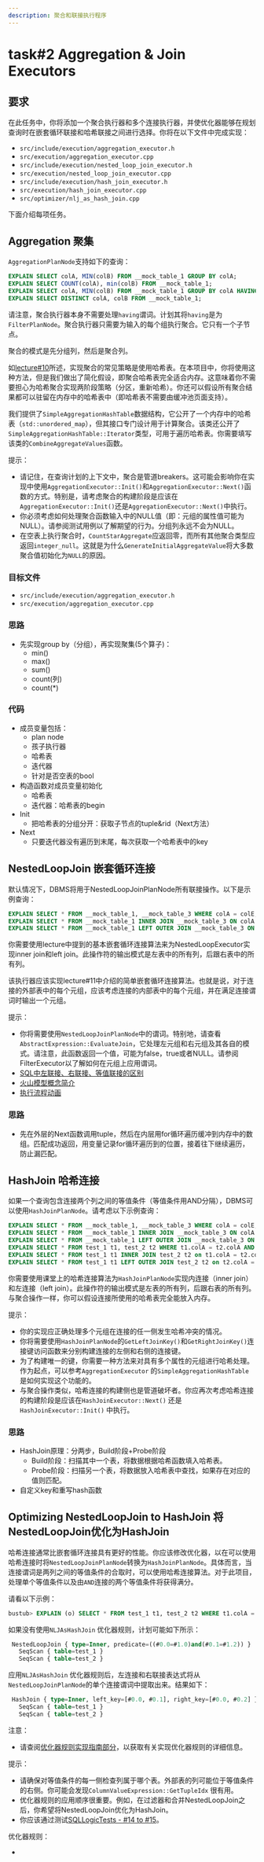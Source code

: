 ```yaml
---
description: 聚合和联接执行程序
---
```


# task#2 Aggregation & Join Executors

## 要求

在此任务中，你将添加一个聚合执行器和多个连接执行器，并使优化器能够在规划查询时在嵌套循环联接和哈希联接之间进行选择。你将在以下文件中完成实现：

* `src/include/execution/aggregation_executor.h`
* `src/execution/aggregation_executor.cpp`
* `src/include/execution/nested_loop_join_executor.h`
* `src/execution/nested_loop_join_executor.cpp`
* `src/include/execution/hash_join_executor.h`
* `src/execution/hash_join_executor.cpp`
* `src/optimizer/nlj_as_hash_join.cpp`

下面介绍每项任务。

## Aggregation 聚集

`AggregationPlanNode`支持如下的查询：

```sql
EXPLAIN SELECT colA, MIN(colB) FROM __mock_table_1 GROUP BY colA;
EXPLAIN SELECT COUNT(colA), min(colB) FROM __mock_table_1;
EXPLAIN SELECT colA, MIN(colB) FROM __mock_table_1 GROUP BY colA HAVING MAX(colB) > 10;
EXPLAIN SELECT DISTINCT colA, colB FROM __mock_table_1;
```

请注意，聚合执行器本身不需要处理`having`谓词。计划其将`having`是为`FilterPlanNode`。聚合执行器只需要为输入的每个组执行聚合。它只有一个子节点。

聚合的模式是先分组列，然后是聚合列。

如[lecture#10](https://15445.courses.cs.cmu.edu/fall2022/slides/)所述，实现聚合的常见策略是使用哈希表。在本项目中，你将使用这种方法，但是我们做出了简化假设，即聚合哈希表完全适合内存。这意味着你不需要担心为哈希聚合实现两阶段策略（分区，重新哈希）。你还可以假设所有聚合结果都可以驻留在内存中的哈希表中（即哈希表不需要由缓冲池页面支持）。

我们提供了`SimpleAggregationHashTable`数据结构，它公开了一个内存中的哈希表（`std::unordered_map`），但其接口专门设计用于计算聚合。该类还公开了`SimpleAggregationHashTable::Iterator`类型，可用于遍历哈希表。你需要填写该类的`CombineAggregateValues`函数。

提示：

* 请记住，在查询计划的上下文中，聚合是管道breakers。这可能会影响你在实现中使用`AggregationExecutor::Init()`和`AggregationExecutor::Next()`函数的方式。特别是，请考虑聚合的构建阶段是应该在`AggregationExecutor::Init()`还是`AggregationExecutor::Next()`中执行。
* 你必须考虑如何处理聚合函数输入中的NULL值（即：元组的属性值可能为NULL）。请参阅测试用例以了解期望的行为。分组列永远不会为NULL。
* 在空表上执行聚合时，`CountStarAggregate`应返回零，而所有其他聚合类型应返回`integer_null`。这就是为什么`GenerateInitialAggregateValue`将大多数聚合值初始化为`NULL`的原因。

### 目标文件

* `src/include/execution/aggregation_executor.h`
* `src/execution/aggregation_executor.cpp`

### 思路

* 先实现group by（分组），再实现聚集(5个算子)：
  * min()
  * max()
  * sum()
  * count(列)
  * count(\*)

### 代码

* 成员变量包括：
  * plan node
  * 孩子执行器
  * 哈希表
  * 迭代器
  * 针对是否空表的bool
* 构造函数对成员变量初始化
  * 哈希表
  * 迭代器：哈希表的begin
* Init
  * 把哈希表的分组分开：获取子节点的tuple\&rid（Next方法）
* Next
  * 只要迭代器没有遍历到末尾，每次获取一个哈希表中的key

## NestedLoopJoin 嵌套循环连接

默认情况下，DBMS将用于NestedLoopJoinPlanNode所有联接操作。以下是示例查询：

```sql
EXPLAIN SELECT * FROM __mock_table_1, __mock_table_3 WHERE colA = colE;
EXPLAIN SELECT * FROM __mock_table_1 INNER JOIN __mock_table_3 ON colA = colE;
EXPLAIN SELECT * FROM __mock_table_1 LEFT OUTER JOIN __mock_table_3 ON colA = colE;
```

你需要使用lecture中提到的基本嵌套循环连接算法来为NestedLoopExecutor实现inner join和left join。此操作符的输出模式是左表中的所有列，后跟右表中的所有列。

该执行器应该实现lecture#11中介绍的简单嵌套循环连接算法。也就是说，对于连接的外部表中的每个元组，应该考虑连接的内部表中的每个元组，并在满足连接谓词时输出一个元组。

提示：

* 你将需要使用`NestedLoopJoinPlanNode`中的谓词。特别地，请查看`AbstractExpression::EvaluateJoin`，它处理左元组和右元组及其各自的模式。请注意，此函数返回一个值，可能为false，true或者NULL。请参阅FilterExecutor以了解如何在元组上应用谓词。
* [SQL中左联接、右联接、等值联接的区别](https://www.jianshu.com/p/e7e6ce1200a4)
* [火山模型概念简介](https://zhuanlan.zhihu.com/p/478851521)
* [执行流程动画](https://cs186berkeley.net/resources/join-animations/)

### 思路

* 先在外层的Next函数调用tuple，然后在内层用for循环遍历缓冲到内存中的数组。匹配成功返回，用变量记录for循环遍历到的位置，接着往下继续遍历，防止漏匹配。

## HashJoin 哈希连接

如果一个查询包含连接两个列之间的等值条件（等值条件用AND分隔），DBMS可以使用`HashJoinPlanNode`。请考虑以下示例查询：

```sql
EXPLAIN SELECT * FROM __mock_table_1, __mock_table_3 WHERE colA = colE;
EXPLAIN SELECT * FROM __mock_table_1 INNER JOIN __mock_table_3 ON colA = colE;
EXPLAIN SELECT * FROM __mock_table_1 LEFT OUTER JOIN __mock_table_3 ON colA = colE;
EXPLAIN SELECT * FROM test_1 t1, test_2 t2 WHERE t1.colA = t2.colA AND t1.colB = t2.colC;
EXPLAIN SELECT * FROM test_1 t1 INNER JOIN test_2 t2 on t1.colA = t2.colA AND t2.colC = t1.colB;
EXPLAIN SELECT * FROM test_1 t1 LEFT OUTER JOIN test_2 t2 on t2.colA = t1.colA AND t2.colC = t1.colB;
```

你需要使用课堂上的哈希连接算法为`HashJoinPlanNode`实现内连接（inner join）和左连接（left join）。此操作符的输出模式是左表的所有列，后跟右表的所有列。与聚合操作一样，你可以假设连接所使用的哈希表完全能放入内存。

提示：

* 你的实现应正确处理多个元组在连接的任一侧发生哈希冲突的情况。
* 你将需要使用`HashJoinPlanNode`的`GetLeftJoinKey()`和`GetRightJoinKey()`连接键访问函数来分别构建连接的左侧和右侧的连接键。
* 为了构建唯一的键，你需要一种方法来对具有多个属性的元组进行哈希处理。作为起点，可以参考`AggregationExecutor` 的`SimpleAggregationHashTable` 是如何实现这个功能的。
* 与聚合操作类似，哈希连接的构建侧也是管道破坏者。你应再次考虑哈希连接的构建阶段是应该在`HashJoinExecutor::Next()` 还是`HashJoinExecutor::Init()` 中执行。

### 思路

* HashJoin原理：分两步，Build阶段+Probe阶段
  * Build阶段：扫描其中一个表，将数据根据哈希函数填入哈希表。
  * Probe阶段：扫描另一个表，将数据放入哈希表中查找，如果存在对应的值则匹配。
* 自定义key和重写hash函数

## Optimizing NestedLoopJoin to HashJoin 将NestedLoopJoin优化为HashJoin

哈希连接通常比嵌套循环连接具有更好的性能。你应该修改优化器，以在可以使用哈希连接时将`NestedLoopJoinPlanNode`转换为`HashJoinPlanNode`。具体而言，当连接谓词是两列之间的等值条件的合取时，可以使用哈希连接算法。对于此项目，处理单个等值条件以及由`AND`连接的两个等值条件将获得满分。

请看以下示例：

```sql
bustub> EXPLAIN (o) SELECT * FROM test_1 t1, test_2 t2 WHERE t1.colA = t2.colA AND t1.colB = t2.colC;
```

如果没有使用`NLJAsHashJoin` 优化器规则，计划可能如下所示：

```sql
 NestedLoopJoin { type=Inner, predicate=((#0.0=#1.0)and(#0.1=#1.2)) } 
   SeqScan { table=test_1 }                                           
   SeqScan { table=test_2 }
```

应用`NLJAsHashJoin` 优化器规则后，左连接和右联接表达式将从`NestedLoopJoinPlanNode`的单个连接谓词中提取出来。结果如下：

```sql
 HashJoin { type=Inner, left_key=[#0.0, #0.1], right_key=[#0.0, #0.2] } 
   SeqScan { table=test_1 }                                             
   SeqScan { table=test_2 } 
```

注意：

* 请查阅[优化器规则实现指南部分](https://15445.courses.cs.cmu.edu/spring2023/project3/##optimizer-rule-implementation-guide)，以获取有关实现优化器规则的详细信息。

提示：

* 请确保对等值条件的每一侧检查列属于哪个表。外部表的列可能位于等值条件的右侧。你可能会发现`ColumnValueExpression::GetTupleIdx` 很有用。
* 优化器规则的应用顺序很重要。例如，在过滤器和合并NestedLoopJoin之后，你希望将NestedLoopJoin优化为HashJoin。
* 你应该通过测试[SQLLogicTests - #14 to #15](https://15445.courses.cs.cmu.edu/spring2023/project3/#testing)。

优化器规则：

*
